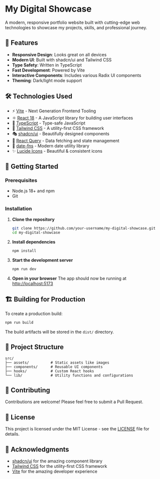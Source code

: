 # My Digital Showcase

A modern, responsive portfolio website built with cutting-edge web technologies to showcase my projects, skills, and professional journey.

## 🚀 Features

- **Responsive Design**: Looks great on all devices
- **Modern UI**: Built with shadcn/ui and Tailwind CSS
- **Type Safety**: Written in TypeScript
- **Fast Development**: Powered by Vite
- **Interactive Components**: Includes various Radix UI components
- **Theming**: Dark/light mode support

## 🛠️ Technologies Used

- ⚡ [Vite](https://vitejs.dev/) - Next Generation Frontend Tooling
- ⚛️ [React 18](https://reactjs.org/) - A JavaScript library for building user interfaces
- 📘 [TypeScript](https://www.typescriptlang.org/) - Type-safe JavaScript
- 🎨 [Tailwind CSS](https://tailwindcss.com/) - A utility-first CSS framework
- 🎭 [shadcn/ui](https://ui.shadcn.com/) - Beautifully designed components
- 🔄 [React Query](https://tanstack.com/query/latest) - Data fetching and state management
- 📅 [date-fns](https://date-fns.org/) - Modern date utility library
- ✨ [Lucide Icons](https://lucide.dev/) - Beautiful & consistent icons

## 🚀 Getting Started

### Prerequisites

- Node.js 18+ and npm
- Git

### Installation

1. **Clone the repository**
   ```bash
   git clone https://github.com/your-username/my-digital-showcase.git
   cd my-digital-showcase
   ```

2. **Install dependencies**
   ```bash
   npm install
   ```

3. **Start the development server**
   ```bash
   npm run dev
   ```

4. **Open in your browser**
   The app should now be running at [http://localhost:5173](http://localhost:5173)

## 🏗️ Building for Production

To create a production build:

```bash
npm run build
```

The build artifacts will be stored in the `dist/` directory.

## 📂 Project Structure

```
src/
├── assets/          # Static assets like images
├── components/      # Reusable UI components
├── hooks/           # Custom React hooks
└── lib/             # Utility functions and configurations
```

## 🤝 Contributing

Contributions are welcome! Please feel free to submit a Pull Request.

## 📄 License

This project is licensed under the MIT License - see the [LICENSE](LICENSE) file for details.

## 🙏 Acknowledgments

- [shadcn/ui](https://ui.shadcn.com/) for the amazing component library
- [Tailwind CSS](https://tailwindcss.com/) for the utility-first CSS framework
- [Vite](https://vitejs.dev/) for the amazing developer experience
